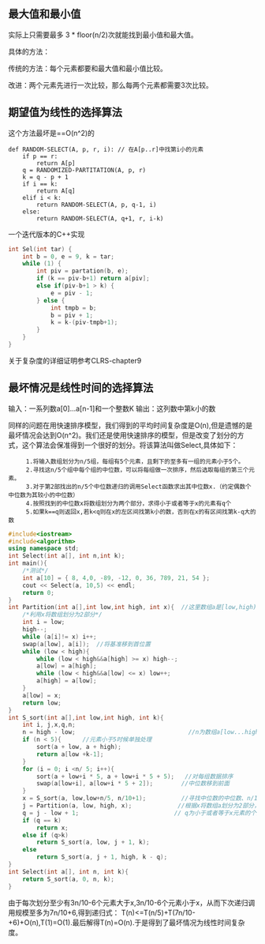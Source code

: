 ## 最大值和最小值

实际上只需要最多 3 * floor(n/2)次就能找到最小值和最大值。

具体的方法：

传统的方法：每个元素都要和最大值和最小值比较。

改进：两个元素先进行一次比较，那么每两个元素都需要3次比较。


## 期望值为线性的选择算法


这个方法最坏是==O(n^2)的


```
def RANDOM-SELECT(A, p, r, i): // 在A[p..r]中找第i小的元素
    if p == r:
        return A[p]
    q = RANDOMIZED-PARTITATION(A, p, r)
    k = q - p + 1
    if i == k:
        return A[q]
    elif i < k:
        return RANDOM-SELECT(A, p, q-1, i)
    else:
        return RANDOM-SELECT(A, q+1, r, i-k)
```

一个迭代版本的C++实现

```C++
int Sel(int tar) {
    int b = 0, e = 9, k = tar;
    while (1) {
        int piv = partation(b, e);
        if (k == piv-b+1) return a[piv];
        else if(piv-b+1 > k) {
            e = piv - 1;
        } else {
            int tmpb = b;
            b = piv + 1;
            k = k-(piv-tmpb+1);
        }
    }
}
```


关于复杂度的详细证明参考CLRS-chapter9





## 最坏情况是线性时间的选择算法

输入：一系列数a[0]...a[n-1]和一个整数K
输出：这列数中第k小的数

同样的问题在用快速排序模型，我们得到的平均时间复杂度是O(n),但是遗憾的是最坏情况会达到O(n^2)。我们还是使用快速排序的模型，但是改变了划分的方式，这个算法会保准得到一个很好的划分。将该算法叫做Select,具体如下：

```
     1.将输入数组划分为n/5组，每组有5个元素，且剩下的至多有一组的元素小于5个。
     2.寻找这n/5个组中每个组的中位数，可以将每组做一次排序，然后选取每组的第三个元素。
     3.对于第2部找出的n/5个中位数递归的调用Select函数求出其中位数x.（约定偶数个中位数为其较小的中位数）
     4.按照找到的中位数x将数组划分为两个部分，求得小于或者等于x的元素有q个
     5.如果k==q则返回x,若k<q则在x的左区间找第k小的数，否则在x的有区间找第k-q大的数
```

```C++
#include<iostream>
#include<algorithm>
using namespace std;
int Select(int a[], int n,int k);
int main(){
    /*测试*/
    int a[10] = { 8, 4,0, -89, -12, 0, 36, 789, 21, 54 };
    cout << Select(a, 10,5) << endl;
    return 0;
}
int Partition(int a[],int low,int high, int x){  //这里数组a是[low,high)的，注意右边界最多到a[high-1]，
    /*利用x将数组划分为2部分*/
    int i = low;
    high--;
    while (a[i]!= x) i++;
    swap(a[low], a[i]);  //将基准移到首位置
    while (low < high){
        while (low < high&&a[high] >= x) high--;
        a[low] = a[high];
        while (low < high&&a[low] <= x) low++;
        a[high] = a[low];
    }
    a[low] = x;
    return low; 
}
int S_sort(int a[],int low,int high, int k){
    int i, j,x,q,n;
    n = high - low;                                //n为数组a[low...high]元素个数,注意右边最多取到a[high-1]
    if (n < 5){      //元素小于5时候单独处理
        sort(a + low, a + high);
        return a[low +k-1];
    }
    for (i = 0; i <n/ 5; i++){
        sort(a + low+i * 5, a + low+i * 5 + 5);   //对每组数据排序
        swap(a[low+i], a[low+i * 5 + 2]);        //中位数移到前面
    }
    x = S_sort(a, low,low+n/5, n/10+1);          //寻找中位数的中位数、n/10+1非常重要，避免n<10时n/10==0此时会出现问题
    j = Partition(a, low, high, x);             //根据x将数组a划分为2部分，j为x所在数组下标
    q = j - low + 1;                           // q为小于或者等于x元素的个数
    if (q == k)
        return x;
    else if (q>k)
        return S_sort(a, low, j + 1, k);
    else
        return S_sort(a, j + 1, high, k - q);
}
int Select(int a[], int n, int k){
    return S_sort(a, 0, n, k);
}
```

由于每次划分至少有3n/10-6个元素大于x,3n/10-6个元素小于x，从而下次递归调用规模至多为7n/10+6,得到递归式：
T(n)<=T(n/5)+T(7n/10-+6)+O(n),T(1)=O(1).最后解得T(n)=O(n).于是得到了最坏情况为线性时间复杂度。


